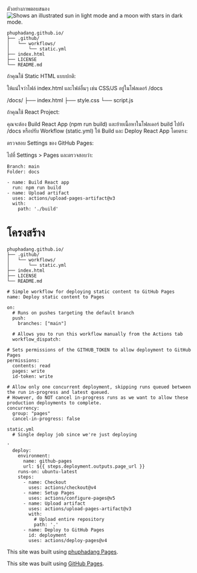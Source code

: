 ตัวอย่างภาพตอบสนอง
<picture>
  <source media="(prefers-color-scheme: dark)" srcset="https://user-images.githubusercontent.com/25423296/163456776-7f95b81a-f1ed-45f7-b7ab-8fa810d529fa.png">
  <source media="(prefers-color-scheme: light)" srcset="https://user-images.githubusercontent.com/25423296/163456779-a8556205-d0a5-45e2-ac17-42d089e3c3f8.png">
  <img alt="Shows an illustrated sun in light mode and a moon with stars in dark mode." src="https://user-images.githubusercontent.com/25423296/163456779-a8556205-d0a5-45e2-ac17-42d089e3c3f8.png">
</picture>

```
phuphadang.github.io/
├── .github/
│   └── workflows/
│       └── static.yml
├── index.html
├── LICENSE
└── README.md
```

ถ้าคุณใช้ Static HTML แบบปกติ:

ให้แน่ใจว่าไฟล์ index.html และไฟล์อื่นๆ เช่น CSS/JS อยู่ในโฟลเดอร์ /docs

/docs/
├── index.html
├── style.css
└── script.js

ถ้าคุณใช้ React Project:

คุณจะต้อง Build React App (npm run build) และย้ายเนื้อหาในโฟลเดอร์ build ไปยัง /docs
หรือปรับ Workflow (static.yml) ให้ Build และ Deploy React App โดยตรง:

ตรวจสอบ Settings ของ GitHub Pages:

ไปที่ Settings > Pages และตรวจสอบว่า:
```
Branch: main
Folder: docs

- name: Build React app
  run: npm run build
- name: Upload artifact
  uses: actions/upload-pages-artifact@v3
  with:
    path: './build'
```
# โครงสร้าง
```
phuphadang.github.io/
├── .github/
│   └── workflows/
│       └── static.yml
├── index.html
├── LICENSE
└── README.md
```

```
# Simple workflow for deploying static content to GitHub Pages
name: Deploy static content to Pages

on:
  # Runs on pushes targeting the default branch
  push:
    branches: ["main"]

  # Allows you to run this workflow manually from the Actions tab
  workflow_dispatch:

# Sets permissions of the GITHUB_TOKEN to allow deployment to GitHub Pages
permissions:
  contents: read
  pages: write
  id-token: write

# Allow only one concurrent deployment, skipping runs queued between the run in-progress and latest queued.
# However, do NOT cancel in-progress runs as we want to allow these production deployments to complete.
concurrency:
  group: "pages"
  cancel-in-progress: false

static.yml
  # Single deploy job since we're just deploying
  
'
  deploy:
    environment:
      name: github-pages
      url: ${{ steps.deployment.outputs.page_url }}
    runs-on: ubuntu-latest
    steps:
      - name: Checkout
        uses: actions/checkout@v4
      - name: Setup Pages
        uses: actions/configure-pages@v5
      - name: Upload artifact
        uses: actions/upload-pages-artifact@v3
        with:
          # Upload entire repository
          path: '.'
      - name: Deploy to GitHub Pages
        id: deployment
        uses: actions/deploy-pages@v4
```
This site was built using [phuphadang Pages](https://phuphadang.github.io/).

This site was built using [GitHub Pages](https://pages.github.com/).

